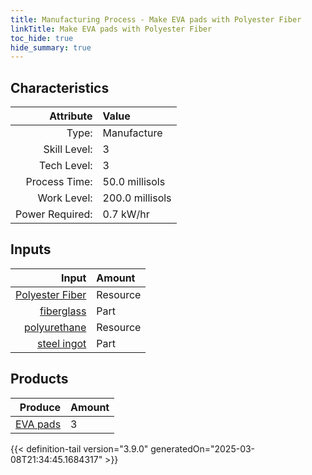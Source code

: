 ```yaml
---
title: Manufacturing Process - Make EVA pads with Polyester Fiber
linkTitle: Make EVA pads with Polyester Fiber
toc_hide: true
hide_summary: true
---
```

<!-- This is generated by the MarsSim HelpGenertor, do not edit. -->


## Characteristics

| Attribute      | Value |
|--------:|:------|
|Type:|Manufacture|
|Skill Level:|3|
|Tech Level:|3|
|Process Time:|50.0 millisols|
|Work Level:|200.0 millisols|
|Power Required:|0.7 kW/hr|

## Inputs

| Input      | Amount |
|--------:|:------|
|[Polyester Fiber](/docs/definitions/resource/polyester-fiber)|Resource|0.1 kg|
|[fiberglass](/docs/definitions/part/fiberglass)|Part|1|
|[polyurethane](/docs/definitions/resource/polyurethane)|Resource|0.05 kg|
|[steel ingot](/docs/definitions/part/steel-ingot)|Part|1|

## Products


| Produce      | Amount |
|--------:|:------|
|[EVA pads](/docs/definitions/part/eva-pads)|3|



{{< definition-tail version="3.9.0" generatedOn="2025-03-08T21:34:45.1684317" >}}



